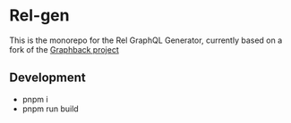# Rel-gen

This is the monorepo for the Rel GraphQL Generator, currently based on a fork of the [Graphback project](https://graphback.dev/)

## Development

- pnpm i
- pnpm run build